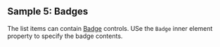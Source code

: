 ## Sample 5: Badges

The list items can contain [Badge](/docs/controls/bootstrap4/Badge/{branch}) controls. USe the `Badge` inner element property to specify the badge contents.